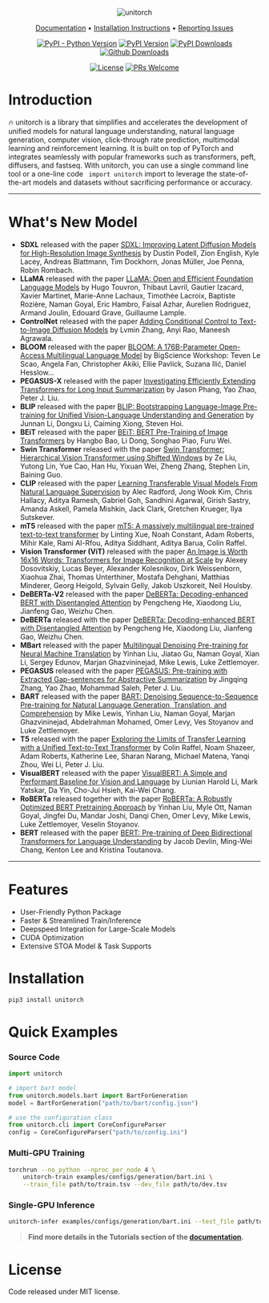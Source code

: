 <div align="Center"> 

![unitorch](https://raw.githubusercontent.com/fuliucansheng/unitorch/master/unitorch.png)


[Documentation](https://fuliucansheng.github.io/unitorch) •
[Installation Instructions](https://fuliucansheng.github.io/unitorch/installation/) •
[Reporting Issues](https://github.com/fuliucansheng/unitorch/issues/new?assignees=&labels=&template=bug-report.yml)

[![PyPI - Python Version](https://img.shields.io/pypi/pyversions/unitorch)](https://pypi.org/project/unitorch/)
[![PyPI Version](https://badge.fury.io/py/unitorch.svg)](https://badge.fury.io/py/unitorch)
[![PyPI Downloads](https://pepy.tech/badge/unitorch)](https://pepy.tech/project/unitorch)
[![Github Downloads](https://img.shields.io/github/downloads/fuliucansheng/unitorch/total?color=blue&label=downloads&logo=github&logoColor=lightgrey)](https://img.shields.io/github/downloads/fuliucansheng/unitorch/total?color=blue&label=Downloads&logo=github&logoColor=lightgrey)

[![License](https://img.shields.io/github/license/fuliucansheng/unitorch?color=dfd)](LICENSE)
[![PRs Welcome](https://img.shields.io/badge/PRs-welcome-pink.svg)](https://github.com/fuliucansheng/unitorch/issues?q=is%3Aopen+is%3Aissue+label%3A%22help+wanted%22)

</div>

# Introduction
 
🔥 unitorch is a library that simplifies and accelerates the development of unified models for natural language understanding, natural language generation, computer vision, click-through rate prediction, multimodal learning and reinforcement learning. It is built on top of PyTorch and integrates seamlessly with popular frameworks such as transformers, peft, diffusers, and fastseq. With unitorch, you can use a single command line tool or a one-line code ` import unitorch` import to leverage the state-of-the-art models and datasets without sacrificing performance or accuracy.

------------------------------------

# What's New Model

* **SDXL** released with the paper [SDXL: Improving Latent Diffusion Models for High-Resolution Image Synthesis](https://arxiv.org/abs/2307.01952) by Dustin Podell, Zion English, Kyle Lacey, Andreas Blattmann, Tim Dockhorn, Jonas Müller, Joe Penna, Robin Rombach.
* **LLaMA** released with the paper [LLaMA: Open and Efficient Foundation Language Models](https://arxiv.org/abs/2302.13971) by Hugo Touvron, Thibaut Lavril, Gautier Izacard, Xavier Martinet, Marie-Anne Lachaux, Timothée Lacroix, Baptiste Rozière, Naman Goyal, Eric Hambro, Faisal Azhar, Aurelien Rodriguez, Armand Joulin, Edouard Grave, Guillaume Lample.
* **ControlNet** released with the paper [Adding Conditional Control to Text-to-Image Diffusion Models](https://arxiv.org/abs/2302.05543) by Lvmin Zhang, Anyi Rao, Maneesh Agrawala.
* **BLOOM** released with the paper [BLOOM: A 176B-Parameter Open-Access Multilingual Language Model](https://arxiv.org/abs/2211.05100) by BigScience Workshop: Teven Le Scao, Angela Fan, Christopher Akiki, Ellie Pavlick, Suzana Ilić, Daniel Hesslow...
* **PEGASUS-X** released with the paper [Investigating Efficiently Extending Transformers for Long Input Summarization](https://arxiv.org/abs/2208.04347) by Jason Phang, Yao Zhao, Peter J. Liu.
* **BLIP** released with the paper [BLIP: Bootstrapping Language-Image Pre-training for Unified Vision-Language Understanding and Generation](https://arxiv.org/abs/2201.12086) by Junnan Li, Dongxu Li, Caiming Xiong, Steven Hoi.
* **BEiT** released with the paper [BEiT: BERT Pre-Training of Image Transformers](https://arxiv.org/abs/2106.08254) by Hangbo Bao, Li Dong, Songhao Piao, Furu Wei.
* **Swin Transformer** released with the paper [Swin Transformer: Hierarchical Vision Transformer using Shifted Windows](https://arxiv.org/abs/2103.14030) by Ze Liu, Yutong Lin, Yue Cao, Han Hu, Yixuan Wei, Zheng Zhang, Stephen Lin, Baining Guo.
* **CLIP** released with the paper [Learning Transferable Visual Models From Natural Language Supervision](https://arxiv.org/abs/2103.00020) by Alec Radford, Jong Wook Kim, Chris Hallacy, Aditya Ramesh, Gabriel Goh, Sandhini Agarwal, Girish Sastry, Amanda Askell, Pamela Mishkin, Jack Clark, Gretchen Krueger, Ilya Sutskever.
* **mT5** released with the paper [mT5: A massively multilingual pre-trained text-to-text transformer](https://arxiv.org/abs/2010.11934) by Linting Xue, Noah Constant, Adam Roberts, Mihir Kale, Rami Al-Rfou, Aditya Siddhant, Aditya Barua, Colin Raffel.
* **Vision Transformer (ViT)** released with the paper [An Image is Worth 16x16 Words: Transformers for Image Recognition at Scale](https://arxiv.org/abs/2010.11929) by Alexey Dosovitskiy, Lucas Beyer, Alexander Kolesnikov, Dirk Weissenborn, Xiaohua Zhai, Thomas Unterthiner, Mostafa Dehghani, Matthias Minderer, Georg Heigold, Sylvain Gelly, Jakob Uszkoreit, Neil Houlsby.
* **DeBERTa-V2** released with the paper [DeBERTa: Decoding-enhanced BERT with Disentangled Attention](https://arxiv.org/abs/2006.03654) by Pengcheng He, Xiaodong Liu, Jianfeng Gao, Weizhu Chen.
* **DeBERTa** released with the paper [DeBERTa: Decoding-enhanced BERT with Disentangled Attention](https://arxiv.org/abs/2006.03654) by Pengcheng He, Xiaodong Liu, Jianfeng Gao, Weizhu Chen.
* **MBart** released with the paper [Multilingual Denoising Pre-training for Neural Machine Translation](https://arxiv.org/abs/2001.08210) by Yinhan Liu, Jiatao Gu, Naman Goyal, Xian Li, Sergey Edunov, Marjan Ghazvininejad, Mike Lewis, Luke Zettlemoyer.
* **PEGASUS** released with the paper [PEGASUS: Pre-training with Extracted Gap-sentences for Abstractive Summarization](https://arxiv.org/abs/1912.08777) by Jingqing Zhang, Yao Zhao, Mohammad Saleh, Peter J. Liu.
* **BART** released with the paper [BART: Denoising Sequence-to-Sequence Pre-training for Natural Language Generation, Translation, and Comprehension](https://arxiv.org/abs/1910.13461) by Mike Lewis, Yinhan Liu, Naman Goyal, Marjan Ghazvininejad, Abdelrahman Mohamed, Omer Levy, Ves Stoyanov and Luke Zettlemoyer.
* **T5** released with the paper [Exploring the Limits of Transfer Learning with a Unified Text-to-Text Transformer](https://arxiv.org/abs/1910.10683) by Colin Raffel, Noam Shazeer, Adam Roberts, Katherine Lee, Sharan Narang, Michael Matena, Yanqi Zhou, Wei Li, Peter J. Liu.
* **VisualBERT** released with the paper [VisualBERT: A Simple and Performant Baseline for Vision and Language](https://arxiv.org/abs/1908.03557) by Liunian Harold Li, Mark Yatskar, Da Yin, Cho-Jui Hsieh, Kai-Wei Chang.
* **RoBERTa** released together with the paper [RoBERTa: A Robustly Optimized BERT Pretraining Approach](https://arxiv.org/abs/1907.11692) by Yinhan Liu, Myle Ott, Naman Goyal, Jingfei Du, Mandar Joshi, Danqi Chen, Omer Levy, Mike Lewis, Luke Zettlemoyer, Veselin Stoyanov.
* **BERT** released with the paper [BERT: Pre-training of Deep Bidirectional Transformers for Language Understanding](https://arxiv.org/abs/1810.04805) by Jacob Devlin, Ming-Wei Chang, Kenton Lee and Kristina Toutanova.

------------------------------------

# Features

* User-Friendly Python Package
* Faster & Streamlined Train/Inference
* Deepspeed Integration for Large-Scale Models
* CUDA Optimization
* Extensive STOA Model & Task Supports

# Installation

```bash
pip3 install unitorch
```

# Quick Examples

### Source Code
```python
import unitorch

# import bart model
from unitorch.models.bart import BartForGeneration
model = BartForGeneration("path/to/bart/config.json")

# use the configuration class
from unitorch.cli import CoreConfigureParser
config = CoreConfigureParser("path/to/config.ini")
```

### Multi-GPU Training
```bash
torchrun --no_python --nproc_per_node 4 \
	unitorch-train examples/configs/generation/bart.ini \
	--train_file path/to/train.tsv --dev_file path/to/dev.tsv
```

### Single-GPU Inference
```bash
unitorch-infer examples/configs/generation/bart.ini --test_file path/to/test.tsv
```

> **Find more details in the Tutorials section of the [documentation](https://fuliucansheng.github.io/unitorch).**


# License

Code released under MIT license.
